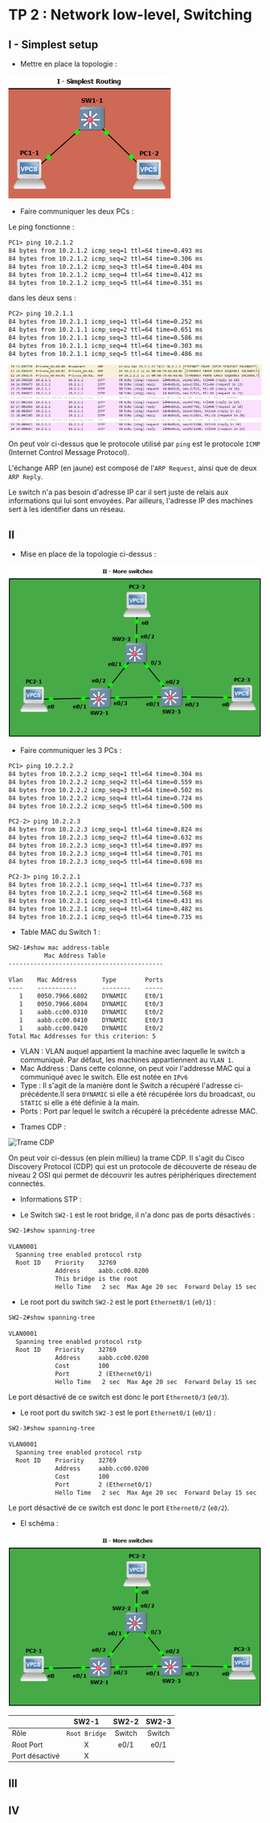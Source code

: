 # TP 2 : Network low-level, Switching

## I - Simplest setup

* Mettre en place la topologie :

![Infra 1](images/infra1.png)

* Faire communiquer les deux PCs :

Le ping fonctionne :

```
PC1> ping 10.2.1.2
84 bytes from 10.2.1.2 icmp_seq=1 ttl=64 time=0.493 ms
84 bytes from 10.2.1.2 icmp_seq=2 ttl=64 time=0.306 ms
84 bytes from 10.2.1.2 icmp_seq=3 ttl=64 time=0.404 ms
84 bytes from 10.2.1.2 icmp_seq=4 ttl=64 time=0.412 ms
84 bytes from 10.2.1.2 icmp_seq=5 ttl=64 time=0.351 ms
```

dans les deux sens :

```
PC2> ping 10.2.1.1
84 bytes from 10.2.1.1 icmp_seq=1 ttl=64 time=0.252 ms
84 bytes from 10.2.1.1 icmp_seq=2 ttl=64 time=0.651 ms
84 bytes from 10.2.1.1 icmp_seq=3 ttl=64 time=0.586 ms
84 bytes from 10.2.1.1 icmp_seq=4 ttl=64 time=0.303 ms
84 bytes from 10.2.1.1 icmp_seq=5 ttl=64 time=0.486 ms
```

![Ping](images/ping1-2.png)

On peut voir ci-dessus que le protocole utilisé par `ping` est le protocole `ICMP` (Internet Control Message Protocol).

L'échange ARP (en jaune) est composé de l'`ARP Request`, ainsi que de deux `ARP Reply`.

Le switch n'a pas besoin d'adresse IP car il sert juste de relais aux informations qui lui sont envoyées.
Par ailleurs, l'adresse IP des machines sert à les identifier dans un réseau.

## II

* Mise en place de la topologie ci-dessus :

![2e infra](images/infra2.png)

* Faire communiquer les 3 PCs :

```
PC1> ping 10.2.2.2
84 bytes from 10.2.2.2 icmp_seq=1 ttl=64 time=0.304 ms
84 bytes from 10.2.2.2 icmp_seq=2 ttl=64 time=0.559 ms
84 bytes from 10.2.2.2 icmp_seq=3 ttl=64 time=0.502 ms
84 bytes from 10.2.2.2 icmp_seq=4 ttl=64 time=0.724 ms
84 bytes from 10.2.2.2 icmp_seq=5 ttl=64 time=0.500 ms
```

```
PC2-2> ping 10.2.2.3
84 bytes from 10.2.2.3 icmp_seq=1 ttl=64 time=0.824 ms
84 bytes from 10.2.2.3 icmp_seq=2 ttl=64 time=0.632 ms
84 bytes from 10.2.2.3 icmp_seq=3 ttl=64 time=0.897 ms
84 bytes from 10.2.2.3 icmp_seq=4 ttl=64 time=0.701 ms
84 bytes from 10.2.2.3 icmp_seq=5 ttl=64 time=0.698 ms
```

```
PC2-3> ping 10.2.2.1
84 bytes from 10.2.2.1 icmp_seq=1 ttl=64 time=0.737 ms
84 bytes from 10.2.2.1 icmp_seq=2 ttl=64 time=0.568 ms
84 bytes from 10.2.2.1 icmp_seq=3 ttl=64 time=0.431 ms
84 bytes from 10.2.2.1 icmp_seq=4 ttl=64 time=0.482 ms
84 bytes from 10.2.2.1 icmp_seq=5 ttl=64 time=0.735 ms
```

* Table MAC du Switch 1 :

```
SW2-1#show mac address-table
          Mac Address Table
-------------------------------------------

Vlan    Mac Address       Type        Ports
----    -----------       --------    -----
   1    0050.7966.6802    DYNAMIC     Et0/1
   1    0050.7966.6804    DYNAMIC     Et0/3
   1    aabb.cc00.0310    DYNAMIC     Et0/2
   1    aabb.cc00.0410    DYNAMIC     Et0/3
   1    aabb.cc00.0420    DYNAMIC     Et0/2
Total Mac Addresses for this criterion: 5
```

- VLAN : VLAN auquel appartient la machine avec laquelle le switch a communiqué. Par défaut, les machines appartiennent au `VLAN 1`.
- Mac Address : Dans cette colonne, on peut voir l'addresse MAC qui a communiqué avec le switch. Elle est notée en `IPv6`
- Type : Il s'agit de la manière dont le Switch a récupéré l'adresse ci-précédente.Il sera `DYNAMIC` si elle a été récupérée lors du broadcast, ou `STATIC` si elle a été définie à la main.
- Ports : Port par lequel le switch a récupéré la précédente adresse MAC.

* Trames CDP :

![Trame CDP](/images/cdpSwitchs.PNG)

On peut voir ci-dessus (en plein millieu) la trame CDP. Il s'agit du Cisco Discovery Protocol (CDP) qui est un protocole de découverte de réseau de niveau 2 OSI qui permet de découvrir les autres périphériques directement connectés.

* Informations STP :

- Le Switch `SW2-1` est le root bridge, il n'a donc pas de ports désactivés :

```
SW2-1#show spanning-tree

VLAN0001
  Spanning tree enabled protocol rstp
  Root ID    Priority    32769
             Address     aabb.cc00.0200
             This bridge is the root
             Hello Time   2 sec  Max Age 20 sec  Forward Delay 15 sec
```

- Le root port du switch `SW2-2` est le port `Ethernet0/1` (`e0/1`) :

```
SW2-2#show spanning-tree

VLAN0001
  Spanning tree enabled protocol rstp
  Root ID    Priority    32769
             Address     aabb.cc00.0200
             Cost        100
             Port        2 (Ethernet0/1)
             Hello Time   2 sec  Max Age 20 sec  Forward Delay 15 sec
```
Le port désactivé de ce switch est donc le port `Ethernet0/3` (`e0/3`).

- Le root port du switch `SW2-3` est le port `Ethernet0/1` (`e0/1`) :

```
SW2-3#show spanning-tree

VLAN0001
  Spanning tree enabled protocol rstp
  Root ID    Priority    32769
             Address     aabb.cc00.0200
             Cost        100
             Port        2 (Ethernet0/1)
             Hello Time   2 sec  Max Age 20 sec  Forward Delay 15 sec
```
Le port désactivé de ce switch est donc le port `Ethernet0/2` (`e0/2`).

* El schéma :

![2e infra](images/infra2.png)

|  | SW2-1 | SW2-2 | SW2-3 |
|----------|:----------:|:----------:|:----------:|
| Rôle | `Root Bridge` | Switch | Switch |
| Root Port | X | e0/1 | e0/1 |
| Port désactivé | X |  |  |

## III

## IV
